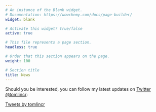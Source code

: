 ```yaml
---
# An instance of the Blank widget.
# Documentation: https://wowchemy.com/docs/page-builder/
widget: blank

# Activate this widget? true/false
active: true

# This file represents a page section.
headless: true

# Order that this section appears on the page.
weight: 100

# Section title
title: News
---
```


Should you be interested, you can follow my latest updates on [Twitter @tomlincr](https://twitter.com/tomlincr):

<!-- <script src="https://apps.elfsight.com/p/platform.js" defer></script>
<div class="elfsight-app-1e771958-4eab-4e56-9056-29f4fb5507f6"></div> -->

<a class="twitter-timeline" data-theme="dark" href="https://twitter.com/tomlincr?ref_src=twsrc%5Etfw">Tweets by tomlincr</a> <script async src="https://platform.twitter.com/widgets.js" charset="utf-8"></script>
